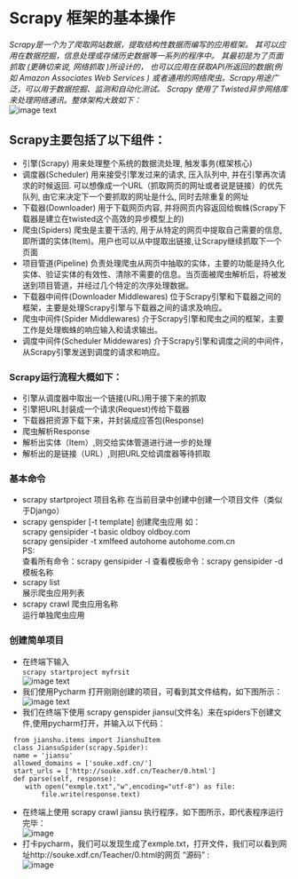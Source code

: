 # Scrapy 框架的基本操作
*Scrapy是一个为了爬取网站数据，提取结构性数据而编写的应用框架。 其可以应用在数据挖掘，信息处理或存储历史数据等一系列的程序中。
其最初是为了页面抓取 (更确切来说, 网络抓取 )所设计的， 也可以应用在获取API所返回的数据(例如 Amazon Associates Web Services ) 或者通用的网络爬虫。Scrapy用途广泛，可以用于数据挖掘、监测和自动化测试。
Scrapy 使用了 Twisted异步网络库来处理网络通讯。整体架构大致如下：*     
![image text](https://github.com/gorgeousCa/Dayup/blob/master/Scrapy/%E6%A1%86%E6%9E%B6%E7%9A%84%E5%9F%BA%E6%9C%AC%E6%93%8D%E4%BD%9C/7.png)
## Scrapy主要包括了以下组件：
- 引擎(Scrapy)
用来处理整个系统的数据流处理, 触发事务(框架核心)
- 调度器(Scheduler)
用来接受引擎发过来的请求, 压入队列中, 并在引擎再次请求的时候返回. 可以想像成一个URL（抓取网页的网址或者说是链接）的优先队列, 由它来决定下一个要抓取的网址是什么, 同时去除重复的网址
- 下载器(Downloader)
用于下载网页内容, 并将网页内容返回给蜘蛛(Scrapy下载器是建立在twisted这个高效的异步模型上的)
- 爬虫(Spiders)
爬虫是主要干活的, 用于从特定的网页中提取自己需要的信息, 即所谓的实体(Item)。用户也可以从中提取出链接,让Scrapy继续抓取下一个页面
- 项目管道(Pipeline)
负责处理爬虫从网页中抽取的实体，主要的功能是持久化实体、验证实体的有效性、清除不需要的信息。当页面被爬虫解析后，将被发送到项目管道，并经过几个特定的次序处理数据。
- 下载器中间件(Downloader Middlewares)
位于Scrapy引擎和下载器之间的框架，主要是处理Scrapy引擎与下载器之间的请求及响应。
- 爬虫中间件(Spider Middlewares)
介于Scrapy引擎和爬虫之间的框架，主要工作是处理蜘蛛的响应输入和请求输出。
- 调度中间件(Scheduler Middewares)
介于Scrapy引擎和调度之间的中间件，从Scrapy引擎发送到调度的请求和响应。
### Scrapy运行流程大概如下：
- 引擎从调度器中取出一个链接(URL)用于接下来的抓取
- 引擎把URL封装成一个请求(Request)传给下载器
- 下载器把资源下载下来，并封装成应答包(Response)
- 爬虫解析Response
- 解析出实体（Item）,则交给实体管道进行进一步的处理
- 解析出的是链接（URL）,则把URL交给调度器等待抓取
### 基本命令
- scrapy startproject 项目名称
   在当前目录中创建中创建一个项目文件（类似于Django）
- scrapy genspider [-t template] <name> <domain>
   创建爬虫应用
   如：  
      scrapy gensipider -t basic oldboy oldboy.com  
      scrapy gensipider -t xmlfeed autohome autohome.com.cn  
   PS:  
      查看所有命令：scrapy gensipider -l
      查看模板命令：scrapy gensipider -d 模板名称
- scrapy list  
   展示爬虫应用列表
- scrapy crawl 爬虫应用名称  
   运行单独爬虫应用
### 创建简单项目
   - 在终端下输入  
  `scrapy startproject myfrsit`   
![image text](https://github.com/gorgeousCa/Dayup/blob/master/Scrapy/%E6%A1%86%E6%9E%B6%E7%9A%84%E5%9F%BA%E6%9C%AC%E6%93%8D%E4%BD%9C/8.PNG)  
   - 我们使用Pycharm 打开刚刚创建的项目，可看到其文件结构，如下图所示：  
   ![image text](https://github.com/gorgeousCa/Dayup/blob/master/Scrapy/%E6%A1%86%E6%9E%B6%E7%9A%84%E5%9F%BA%E6%9C%AC%E6%93%8D%E4%BD%9C/9.PNG)
   - 我们在终端下使用 scrapy genspider jiansu(文件名）来在spiders下创建文件,使用pycharm打开，并输入以下代码：   
   ``` import scrapy  
    from jianshu.items import JianshuItem  
    class JiansuSpider(scrapy.Spider):  
    name = 'jiansu'  
    allowed_domains = ['souke.xdf.cn/']  
    start_urls = ['http://souke.xdf.cn/Teacher/0.html']  
    def parse(self, response):  
       with open("exmple.txt","w",encoding="utf-8") as file:  
           file.write(response.text)
   ```  
     
 - 在终端上使用 scrapy crawl jiansu 执行程序，如下图所示，即代表程序运行完毕：  
 ![image](https://github.com/gorgeousCa/Dayup/blob/master/Scrapy/%E6%A1%86%E6%9E%B6%E7%9A%84%E5%9F%BA%E6%9C%AC%E6%93%8D%E4%BD%9C/12.PNG)
 - 打卡pycharm，我们可以发现生成了exmple.txt，打开文件，我们可以看到网址http://souke.xdf.cn/Teacher/0.html的网页 “源码”  :  
  ![image](https://github.com/gorgeousCa/Dayup/blob/master/Scrapy/%E6%A1%86%E6%9E%B6%E7%9A%84%E5%9F%BA%E6%9C%AC%E6%93%8D%E4%BD%9C/13.PNG)
 

   

   




